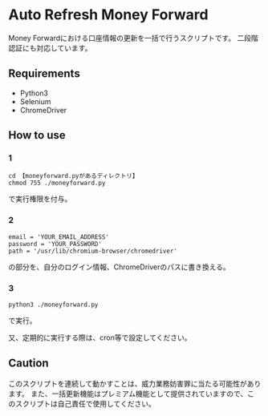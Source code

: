 # Auto Refresh Money Forward
Money Forwardにおける口座情報の更新を一括で行うスクリプトです。
二段階認証にも対応しています。

## Requirements
- Python3
- Selenium
- ChromeDriver


## How to use
### 1
~~~
cd 【moneyforward.pyがあるディレクトリ】
chmod 755 ./moneyforward.py
~~~
で実行権限を付与。

### 2
~~~
email = 'YOUR_EMAIL_ADDRESS'
password = 'YOUR_PASSWORD'
path = '/usr/lib/chromium-browser/chromedriver'
~~~
の部分を、自分のログイン情報、ChromeDriverのパスに書き換える。

### 3
~~~
python3 ./moneyforward.py
~~~
で実行。

又、定期的に実行する際は、cron等で設定してください。


## Caution
このスクリプトを連続して動かすことは、威力業務妨害罪に当たる可能性があります。
また、一括更新機能はプレミアム機能として提供されていますので、このスクリプトは自己責任で使用してください。
